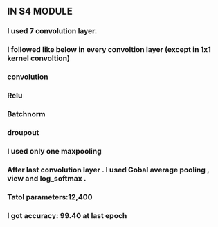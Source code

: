 ## IN S4 MODULE

### I used 7 convolution layer.

### I followed like below in every convoltion layer (except in 1x1 kernel convoltion)
###    convolution
###    Relu
###    Batchnorm
###    droupout    

### I used only one maxpooling

### After last convolution layer . I used Gobal average pooling , view and log_softmax .

### Tatol parameters:12,400

### I got accuracy: 99.40 at last epoch 





